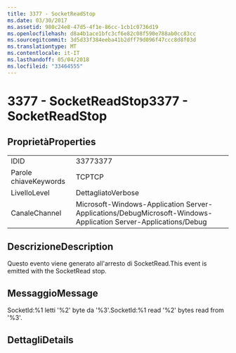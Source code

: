 ```yaml
---
title: 3377 - SocketReadStop
ms.date: 03/30/2017
ms.assetid: 980c24e8-47d5-4f1e-86cc-1cb1c0736d19
ms.openlocfilehash: d8a4b1ace1bfc3cf6e82c08f590e788ab0cc83cc
ms.sourcegitcommit: 3d5d33f384eeba41b2dff79d096f47ccc8d8f03d
ms.translationtype: MT
ms.contentlocale: it-IT
ms.lasthandoff: 05/04/2018
ms.locfileid: "33464555"
---
```

# <a name="3377---socketreadstop"></a><span data-ttu-id="fdd53-102">3377 - SocketReadStop</span><span class="sxs-lookup"><span data-stu-id="fdd53-102">3377 - SocketReadStop</span></span>
## <a name="properties"></a><span data-ttu-id="fdd53-103">Proprietà</span><span class="sxs-lookup"><span data-stu-id="fdd53-103">Properties</span></span>  
  
|||  
|-|-|  
|<span data-ttu-id="fdd53-104">ID</span><span class="sxs-lookup"><span data-stu-id="fdd53-104">ID</span></span>|<span data-ttu-id="fdd53-105">3377</span><span class="sxs-lookup"><span data-stu-id="fdd53-105">3377</span></span>|  
|<span data-ttu-id="fdd53-106">Parole chiave</span><span class="sxs-lookup"><span data-stu-id="fdd53-106">Keywords</span></span>|<span data-ttu-id="fdd53-107">TCP</span><span class="sxs-lookup"><span data-stu-id="fdd53-107">TCP</span></span>|  
|<span data-ttu-id="fdd53-108">Livello</span><span class="sxs-lookup"><span data-stu-id="fdd53-108">Level</span></span>|<span data-ttu-id="fdd53-109">Dettagliato</span><span class="sxs-lookup"><span data-stu-id="fdd53-109">Verbose</span></span>|  
|<span data-ttu-id="fdd53-110">Canale</span><span class="sxs-lookup"><span data-stu-id="fdd53-110">Channel</span></span>|<span data-ttu-id="fdd53-111">Microsoft-Windows-Application Server-Applications/Debug</span><span class="sxs-lookup"><span data-stu-id="fdd53-111">Microsoft-Windows-Application Server-Applications/Debug</span></span>|  
  
## <a name="description"></a><span data-ttu-id="fdd53-112">Descrizione</span><span class="sxs-lookup"><span data-stu-id="fdd53-112">Description</span></span>  
 <span data-ttu-id="fdd53-113">Questo evento viene generato all'arresto di SocketRead.</span><span class="sxs-lookup"><span data-stu-id="fdd53-113">This event is emitted with the SocketRead stop.</span></span>  
  
## <a name="message"></a><span data-ttu-id="fdd53-114">Messaggio</span><span class="sxs-lookup"><span data-stu-id="fdd53-114">Message</span></span>  
 <span data-ttu-id="fdd53-115">SocketId:%1 letti '%2' byte da '%3'.</span><span class="sxs-lookup"><span data-stu-id="fdd53-115">SocketId:%1 read '%2' bytes read from '%3'.</span></span>  
  
## <a name="details"></a><span data-ttu-id="fdd53-116">Dettagli</span><span class="sxs-lookup"><span data-stu-id="fdd53-116">Details</span></span>
